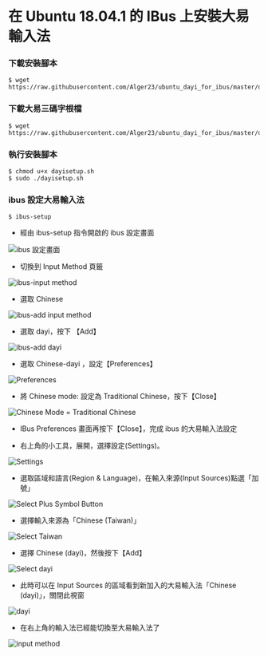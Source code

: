 
# 在 Ubuntu 18.04.1 的 IBus 上安裝大易輸入法

### 下載安裝腳本
```
$ wget https://raw.githubusercontent.com/Alger23/ubuntu_dayi_for_ibus/master/dayisetup.sh
```

### 下載大易三碼字根檔
```
$ wget https://raw.githubusercontent.com/Alger23/ubuntu_dayi_for_ibus/master/dayi3.cin
```

### 執行安裝腳本
```
$ chmod u+x dayisetup.sh
$ sudo ./dayisetup.sh
```

### ibus 設定大易輸入法

```
$ ibus-setup
```

* 經由 ibus-setup 指令開啟的 ibus 設定畫面

![ibus 設定畫面](images/dayi/010_ibus-setup.png)

* 切換到 Input Method 頁籤

![ibus-input method](images/dayi/020_ibus-setup-inputmethod.png)

* 選取 Chinese

![ibus-add input method](images/dayi/030_ibus-setup-addinputmethod.png)

* 選取 dayi，按下 【Add】

![ibus-add dayi](images/dayi/040_ibus-setup-selectdayi.png)

* 選取 Chinese-dayi ，設定【Preferences】

![Preferences](images/dayi/050_ibus-setup-inputmethoddayi.png)

* 將 Chinese mode: 設定為 Traditional Chinese，按下【Close】

![Chinese Mode = Traditional Chinese](images/dayi/060_ibus-setup-dayi-preferences.png)

* IBus Preferences 畫面再按下【Close】，完成 ibus 的大易輸入法設定

* 右上角的小工具，展開，選擇設定(Settings)。

![Settings](images/dayi/070_region-language-topright.png)

* 選取區域和語言(Region & Language)，在輸入來源(Input Sources)點選「加號」

![Select Plus Symbol Button](images/dayi/080_region-language-manage-language.png)

* 選擇輸入來源為「Chinese (Taiwan)」

![Select Taiwan](images/dayi/090_region-language-select-chinese-taiwan.png)

* 選擇 Chinese (dayi)，然後按下【Add】

![Select dayi](images/dayi/100_region-language-add-dayi.png)

* 此時可以在 Input Sources 的區域看到新加入的大易輸入法「Chinese (dayi)」，關閉此視窗

![dayi](images/dayi/110_region-language-close.png)

* 在右上角的輸入法已經能切換至大易輸入法了

![input method](images/dayi/120_region-language-dayi-done.png)

